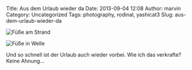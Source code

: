 Title: Aus dem Urlaub wieder da
Date: 2013-09-04 12:08
Author: marvin
Category: Uncategorized
Tags: photography, rodinal, yashicat3
Slug: aus-dem-urlaub-wieder-da

![Füße am Strand]({static}/images/9668767075_6c44321631_b.jpg)

![Füße in Welle]({static}/images/9668766723_3fd02cd851_b.jpg)

Und so schnell ist der Urlaub auch wieder vorbei. Wie ich das verkrafte?
Keine Ahnung...

